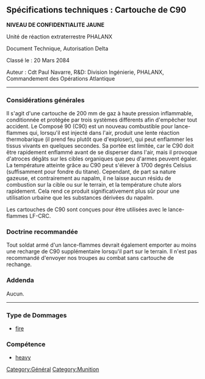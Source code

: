 ## Spécifications techniques : Cartouche de C90

**NIVEAU DE CONFIDENTIALITE JAUNE**

Unité de réaction extraterrestre PHALANX

Document Technique, Autorisation Delta

Classé le : 20 Mars 2084

Auteur : Cdt Paul Navarre, R&D: Division Ingénierie, PHALANX,
Commandement des Opérations Atlantique

------------------------------------------------------------------------

### Considérations générales

Il s'agit d'une cartouche de 200 mm de gaz à haute pression inflammable,
conditionnée et protégée par trois systèmes différents afin d'empêcher
tout accident. Le Composé 90 (C90) est un nouveau combustible pour
lance-flammes qui, lorsqu'il est injecté dans l'air, produit une lente
réaction thermobarique (il prend feu plutôt que d'exploser), qui peut
enflammer les tissus vivants en quelques secondes. Sa portée est
limitée, car le C90 doit être rapidement enflammé avant de se disperser
dans l'air, mais il provoque d'atroces dégâts sur les cibles organiques
que peu d'armes peuvent égaler. La température atteinte grâce au C90
peut s'élever à 1700 degrés Celsius (suffisamment pour fondre du
titane). Cependant, de part sa nature gazeuse, et contrairement au
napalm, il ne laisse aucun résidu de combustion sur la cible ou sur le
terrain, et la température chute alors rapidement. Cela rend ce produit
significativement plus sûr pour une utilisation urbaine que les
substances dérivées du napalm.

Les cartouches de C90 sont conçues pour être utilisées avec le
lance-flammes LF-CRC.

### Doctrine recommandée

Tout soldat armé d'un lance-flammes devrait également emporter au moins
une recharge de C90 supplémentaire lorsqu'il part sur le terrain. Il
n'est pas recommandé d'envoyer nos troupes au combat sans cartouche de
rechange.

### Addenda

Aucun.

------------------------------------------------------------------------

### Type de Dommages

- [fire](Damage/fire "wikilink")

### Compétence

- [heavy](Skills/heavy "wikilink")

[Category:Général](Category:Général "wikilink")
[Category:Munition](Category:Munition "wikilink")